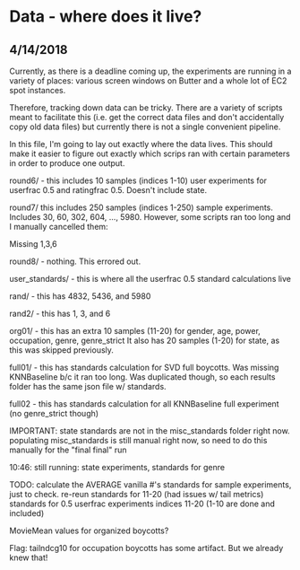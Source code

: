# Data - where does it live?
## 4/14/2018
Currently, as there is a deadline coming up, the experiments are running in a variety of places: various screen windows on Butter and a whole lot of EC2 spot instances.

Therefore, tracking down data can be tricky. There are a variety of scripts meant to facilitate this (i.e. get the correct data files and don't accidentally copy old data files) but currently there is not a single convenient pipeline.

In this file, I'm going to lay out exactly where the data lives.
This should make it easier to figure out exactly which scrips ran with certain parameters in order to produce one output.

round6/ - this includes 10 samples (indices 1-10) user experiments for userfrac 0.5 and ratingfrac 0.5. Doesn't include state.

round7/ this includes 250 samples (indices 1-250) sample experiments. Includes 30, 60, 302, 604, ..., 5980.
However, some scripts ran too long and I manually cancelled them: 

Missing 1,3,6

round8/ - nothing. This errored out.

user_standards/ - this is where all the userfrac 0.5 standard calculations live

rand/ - this has 4832, 5436, and 5980

rand2/ - this has 1, 3, and 6

org01/ - this has an extra 10 samples (11-20) for gender, age, power, occupation, genre, genre_strict
It also has 20 samples (1-20) for state, as this was skipped previously.

full01/ - this has standards calculation for SVD full boycotts. Was missing KNNBaseline b/c it ran too long.
Was duplicated though, so each results folder has the same json file w/ standards.

full02 - this has standards calculation for all KNNBaseline full experiment (no genre_strict though)


IMPORTANT:
state standards are not in the misc_standards folder right now.
populating misc_standards is still manual right now, so need to do this manually for the "final final" run


10:46: still running: state experiments, standards for genre

TODO:
calculate the AVERAGE vanilla #'s
standards for sample experiments, just to check.
re-reun standards for 11-20 (had issues w/ tail metrics)
standards for 0.5 userfrac experiments indices 11-20 (1-10 are done and included)

MovieMean values for organized boycotts?

Flag: tailndcg10 for occupation boycotts has some artifact.
But we already knew that!